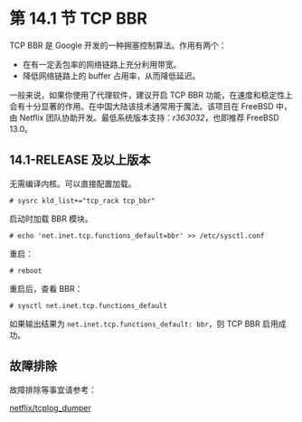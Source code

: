 # 第 14.1 节 TCP BBR

TCP BBR 是 Google 开发的一种拥塞控制算法。作用有两个：

- 在有一定丢包率的网络链路上充分利用带宽。
- 降低网络链路上的 buffer 占用率，从而降低延迟。

一般来说，如果你使用了代理软件，建议开启 TCP BBR 功能，在速度和稳定性上会有十分显著的作用。在中国大陆该技术通常用于魔法。该项目在 FreeBSD 中，由 Netflix 团队协助开发。最低系统版本支持：*r363032*，也即推荐 FreeBSD 13.0。

## 14.1-RELEASE 及以上版本

无需编译内核。可以直接配置加载。

```
# sysrc kld_list+="tcp_rack tcp_bbr"
```

启动时加载 BBR 模块。

```
# echo 'net.inet.tcp.functions_default=bbr' >> /etc/sysctl.conf
```

重启：

```
# reboot 
```

重启后，查看 BBR：

```
# sysctl net.inet.tcp.functions_default
```

如果输出结果为 `net.inet.tcp.functions_default: bbr`，则 TCP BBR 启用成功。


## 故障排除

故障排除等事宜请参考：

[netflix/tcplog_dumper](https://github.com/netflix/tcplog_dumper)
